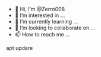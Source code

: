 - 👋 Hi, I’m @Zerro008
- 👀 I’m interested in ...
- 🌱 I’m currently learning ...
- 💞️ I’m looking to collaborate on ...
- 📫 How to reach me ...

<!---
Zerro008/Zerro008 is a ✨ special ✨ repository because its `README.md` (this file) appears on your GitHub profile.
You can click the Preview link to take a look at your changes.
--->apt updare

